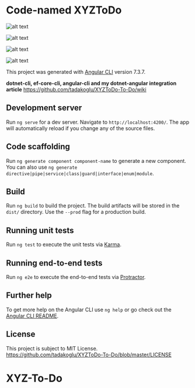 # Code-named XYZToDo
![alt text](https://github.com/tadakoglu/Xyzeki-latest/blob/master/Database%20Files%2C%20Docs%20and%20PWA%20Mobile%20Apps/Referans%20Proje/Angular%207%20Tasar%C4%B1m/1.png)

![alt text](https://github.com/tadakoglu/Xyzeki-latest/blob/master/Database%20Files%2C%20Docs%20and%20PWA%20Mobile%20Apps/Referans%20Proje/Angular%207%20Tasar%C4%B1m/2.png)

![alt text](https://github.com/tadakoglu/Xyzeki-latest/blob/master/Database%20Files%2C%20Docs%20and%20PWA%20Mobile%20Apps/Referans%20Proje/Angular%207%20Tasar%C4%B1m/3.png)

![alt text](https://github.com/tadakoglu/Xyzeki-latest/blob/master/Database%20Files%2C%20Docs%20and%20PWA%20Mobile%20Apps/Referans%20Proje/Angular%207%20Tasar%C4%B1m/4.png)

This project was generated with [Angular CLI](https://github.com/angular/angular-cli) version 7.3.7.

**dotnet-cli, ef-core-cli, angular-cli and my dotnet-angular integration article**
https://github.com/tadakoglu/XYZToDo-To-Do/wiki

## Development server

Run `ng serve` for a dev server. Navigate to `http://localhost:4200/`. The app will automatically reload if you change any of the source files.

## Code scaffolding

Run `ng generate component component-name` to generate a new component. You can also use `ng generate directive|pipe|service|class|guard|interface|enum|module`.

## Build

Run `ng build` to build the project. The build artifacts will be stored in the `dist/` directory. Use the `--prod` flag for a production build.

## Running unit tests

Run `ng test` to execute the unit tests via [Karma](https://karma-runner.github.io).

## Running end-to-end tests

Run `ng e2e` to execute the end-to-end tests via [Protractor](http://www.protractortest.org/).

## Further help

To get more help on the Angular CLI use `ng help` or go check out the [Angular CLI README](https://github.com/angular/angular-cli/blob/master/README.md).

## License
This project is subject to MIT License.
https://github.com/tadakoglu/XYZToDo-To-Do/blob/master/LICENSE


# XYZ-To-Do

